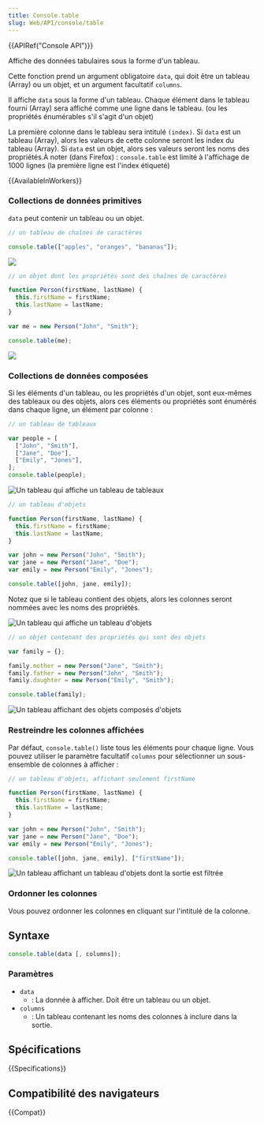 ```yaml
---
title: Console.table
slug: Web/API/console/table
---
```


{{APIRef("Console API")}}

Affiche des données tabulaires sous la forme d'un tableau.

Cette fonction prend un argument obligatoire `data`, qui doit être un tableau (Array) ou un objet, et un argument facultatif `columns`.

Il affiche `data` sous la forme d'un tableau. Chaque élément dans le tableau fourni (Array) sera affiché comme une ligne dans le tableau. (ou les propriétés énumérables s'il s'agit d'un objet)

La première colonne dans le tableau sera intitulé `(index)`. Si `data` est un tableau (Array), alors les valeurs de cette colonne seront les index du tableau (Array). Si `data` est un objet, alors ses valeurs seront les noms des propriétés.À noter (dans Firefox) : `console.table` est limité à l'affichage de 1000 lignes (la première ligne est l'index étiqueté)

{{AvailableInWorkers}}

### Collections de données primitives

`data` peut contenir un tableau ou un objet.

```js
// un tableau de chaînes de caractères

console.table(["apples", "oranges", "bananas"]);
```

![](console-table-array.png)

```js
// un objet dont les propriétés sont des chaînes de caractères

function Person(firstName, lastName) {
  this.firstName = firstName;
  this.lastName = lastName;
}

var me = new Person("John", "Smith");

console.table(me);
```

![](console-table-simple-object.png)

### Collections de données composées

Si les éléments d'un tableau, ou les propriétés d'un objet, sont eux-mêmes des tableaux ou des objets, alors ces éléments ou propriétés sont énumérés dans chaque ligne, un élément par colonne :

```js
// un tableau de tableaux

var people = [
  ["John", "Smith"],
  ["Jane", "Doe"],
  ["Emily", "Jones"],
];
console.table(people);
```

![Un tableau qui affiche un tableau de tableaux](console-table-array-of-array.png)

```js
// un tableau d'objets

function Person(firstName, lastName) {
  this.firstName = firstName;
  this.lastName = lastName;
}

var john = new Person("John", "Smith");
var jane = new Person("Jane", "Doe");
var emily = new Person("Emily", "Jones");

console.table([john, jane, emily]);
```

Notez que si le tableau contient des objets, alors les colonnes seront nommées avec les noms des propriétés.

![Un tableau qui affiche un tableau d'objets](console-table-array-of-objects.png)

```js
// un objet contenant des propriétés qui sont des objets

var family = {};

family.mother = new Person("Jane", "Smith");
family.father = new Person("John", "Smith");
family.daughter = new Person("Emily", "Smith");

console.table(family);
```

![Un tableau affichant des objets composés d'objets](console-table-object-of-objects.png)

### Restreindre les colonnes affichées

Par défaut, `console.table()` liste tous les éléments pour chaque ligne. Vous pouvez utiliser le paramètre facultatif `columns` pour sélectionner un sous-ensemble de colonnes à afficher :

```js
// un tableau d'objets, affichant seulement firstName

function Person(firstName, lastName) {
  this.firstName = firstName;
  this.lastName = lastName;
}

var john = new Person("John", "Smith");
var jane = new Person("Jane", "Doe");
var emily = new Person("Emily", "Jones");

console.table([john, jane, emily], ["firstName"]);
```

![Un tableau affichant un tableau d'objets dont la sortie est filtrée](console-table-array-of-objects-firstname-only.png)

### Ordonner les colonnes

Vous pouvez ordonner les colonnes en cliquant sur l'intitulé de la colonne.

## Syntaxe

```js
console.table(data [, columns]);
```

### Paramètres

- `data`
  - : La donnée à afficher. Doit être un tableau ou un objet.
- `columns`
  - : Un tableau contenant les noms des colonnes à inclure dans la sortie.

## Spécifications

{{Specifications}}

## Compatibilité des navigateurs

{{Compat}}
